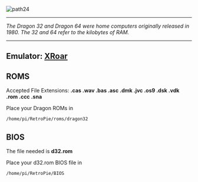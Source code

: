 ![path24](https://cloud.githubusercontent.com/assets/10035308/11576086/a7c14554-99d1-11e5-9bde-72a3a4045c2d.png)

***
_The Dragon 32 and Dragon 64 were home computers originally released in 1980. The 32 and 64 refer to the kilobytes of RAM._

***
## Emulator: [XRoar](http://www.6809.org.uk/xroar/)

## ROMS
Accepted File Extensions: **.cas .wav .bas .asc .dmk .jvc .os9 .dsk .vdk .rom .ccc .sna**

Place your Dragon ROMs in
```
/home/pi/RetroPie/roms/dragon32
```
## BIOS

The file needed is **d32.rom**

Place your d32.rom BIOS file in
```
/home/pi/RetroPie/BIOS
```